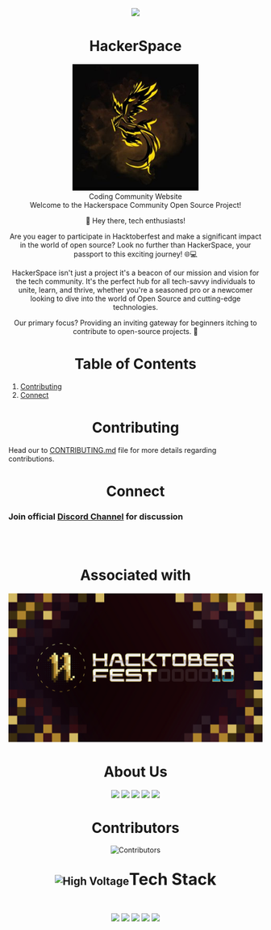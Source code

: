 <div align="center">
  
<img src="https://avatars.githubusercontent.com/u/133033329?s=48&v=4"></img>

# HackerSpace


<img src="https://github.com/Hackerspace2023/HackerSpace/blob/main/public/hackerspace.jpg" width=250 height=250>
  
<br>
Coding Community Website
<br>
Welcome to the Hackerspace Community Open Source Project!
<br>

👋 Hey there, tech enthusiasts!

Are you eager to participate in Hacktoberfest and make a significant impact in the world of open source? Look no further than HackerSpace, your passport to this exciting journey! 🌐💻

HackerSpace isn't just a project it's a beacon of our mission and vision for the tech community. It's the perfect hub for all tech-savvy individuals to unite, learn, and thrive, whether you're a seasoned pro or a newcomer looking to dive into the world of Open Source and cutting-edge technologies.

Our primary focus? Providing an inviting gateway for beginners itching to contribute to open-source projects. 🌟


# Table of Contents

</div>

1. [Contributing](#contributing)
2. [Connect](#connect)

<div align="center">
  
# Contributing
  
</div>

Head our to [CONTRIBUTING.md](https://github.com/Hackerspace2023/HackerSpace/blob/main/CONTRIBUTING.md) file for more details regarding contributions.

<div align="center">
  
# Connect
  
</div>

<h3>Join official <a href="https://discord.gg/6mGFdkWxux">Discord Channel</a> for discussion</h3>
<br>
<br>

<div align="center">

# Associated with


![Hacktoberfest23](https://github.com/Hackerspace2023/HackerSpace/blob/main/public/hacktoberfest_logo.png)

# About Us

<a href="https://github.com/Hackerspace2023/HackerSpace/issues"><img src="https://img.shields.io/github/issues/Hackerspace2023/HackerSpace"></a>
<a href="https://github.com/Hackerspace2023/HackerSpace/pulls"><img src="https://img.shields.io/github/issues-pr/Hackerspace2023/HackerSpace"></a>
<a href="https://github.com/Hackerspace2023/HackerSpace/network/members"><img src="https://img.shields.io/github/forks/Hackerspace2023/HackerSpace"></a>
<a href="https://github.com/Hackerspace2023/HackerSpace/stargazers"><img src="https://img.shields.io/github/stars/Hackerspace2023/HackerSpace"></a>
<a href="https://github.com/Hackerspace2023/HackerSpace/blob/master/LICENSE"><img src="https://img.shields.io/github/license/Hackerspace2023/HackerSpace"></a>

# Contributors
![Contributors](https://contrib.rocks/image?repo=Hackerspace2023/HackerSpace)
  

<h2><img src="https://raw.githubusercontent.com/Tarikul-Islam-Anik/Animated-Fluent-Emojis/master/Emojis/Travel%20and%20places/High%20Voltage.png" alt="High Voltage" width="40" height="40" /><font size="6">Tech Stack</font></h2>

<br>
</div>
<center>
<p>
<div align="center">
<a href="https://developer.mozilla.org/en-US/docs/Glossary/HTML5"><img src="https://img.shields.io/badge/HTML5-E34F26.svg?style=for-the-badge&logo=HTML5&logoColor=white"></a>
<a href="https://developer.mozilla.org/en-US/docs/Web/JavaScript"><img src="https://img.shields.io/badge/JavaScript-F7DF1E.svg?style=for-the-badge&logo=JavaScript&logoColor=black"></a>
<a href="https://getbootstrap.com/"><img src="https://img.shields.io/badge/Bootstrap-7952B3.svg?style=for-the-badge&logo=Bootstrap&logoColor=black"></a>
<a href="https://developer.mozilla.org/en-US/docs/Web/CSS"><img src="https://img.shields.io/badge/CSS3-1572B6.svg?style=for-the-badge&logo=CSS3&logoColor=black"></a>
<a href="https://v2.tailwindcss.com/docs"><img src="https://img.shields.io/badge/Tailwind%20CSS-06B6D4.svg?style=for-the-badge&logo=Tailwind-CSS&logoColor=black"></a>
<div>
</p>
</center>

